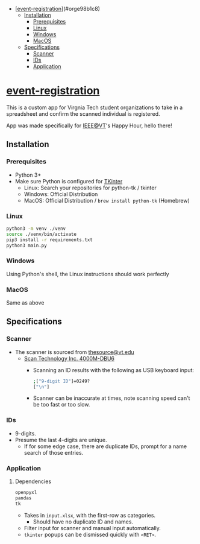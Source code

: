- [[event-registration](https://github.com/haoxiangliew/event-registration)](#orge98b1c8)
  - [Installation](#org816962e)
    - [Prerequisites](#org51281bb)
    - [Linux](#org9e57bde)
    - [Windows](#orgcafe6e4)
    - [MacOS](#org082d6cb)
  - [Specifications](#orgcafd44d)
    - [Scanner](#orgb0811fa)
    - [IDs](#orgfb24464)
    - [Application](#orgf674a9c)



<a id="orge98b1c8"></a>

# [event-registration](https://github.com/haoxiangliew/event-registration)

This is a custom app for Virgnia Tech student organizations to take in a spreadsheet and confirm the scanned individual is registered.

App was made specifically for [IEEE@VT](https://ieee.vt.edu)'s Happy Hour, hello there!


<a id="org816962e"></a>

## Installation


<a id="org51281bb"></a>

### Prerequisites

-   Python 3+
-   Make sure Python is configured for [TKinter](https://tkdocs.com/tutorial/install.html)
    -   Linux: Search your repositories for python-tk / tkinter
    -   Windows: Official Distribution
    -   MacOS: Official Distribution / `brew install python-tk` (Homebrew)


<a id="org9e57bde"></a>

### Linux

```sh
python3 -m venv ./venv
source ./venv/bin/activate
pip3 install -r requirements.txt
python3 main.py
```


<a id="orgcafe6e4"></a>

### Windows

Using Python's shell, the Linux instructions should work perfectly


<a id="org082d6cb"></a>

### MacOS

Same as above


<a id="orgcafd44d"></a>

## Specifications


<a id="orgb0811fa"></a>

### Scanner

-   The scanner is sourced from thesource@vt.edu
    -   [Scan Technology Inc. 4000M-DBU6](https://store-scantec.com/Search/ProductView.aspx?partid=222567983)
        -   Scanning an ID results with the following as USB keyboard input:
            
            ```sh
            ;["9-digit ID"]=0249?
            ["\n"]
            ```
        -   Scanner can be inaccurate at times, note scanning speed can't be too fast or too slow.


<a id="orgfb24464"></a>

### IDs

-   9-digits.
-   Presume the last 4-digits are unique.
    -   If for some edge case, there are duplicate IDs, prompt for a name search of those entries.


<a id="orgf674a9c"></a>

### Application

1.  Dependencies

    ```sh
    openpyxl
    pandas
    tk
    ```
    
    -   Takes in `input.xlsx`, with the first-row as categories.
        -   Should have no duplicate ID and names.
    -   Filter input for scanner and manual input automatically.
    -   `tkinter` popups can be dismissed quickly with `<RET>`.